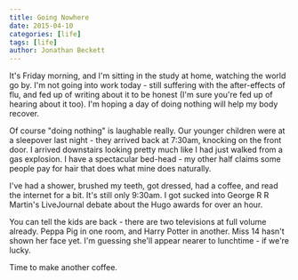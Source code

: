 ```yaml
---
title: Going Nowhere
date: 2015-04-10
categories: [life]
tags: [life]
author: Jonathan Beckett
---
```


It's Friday morning, and I'm sitting in the study at home, watching the world go by. I'm not going into work today - still suffering with the after-effects of flu, and fed up of writing about it to be honest (I'm sure you're fed up of hearing about it too). I'm hoping a day of doing nothing will help my body recover.

Of course "doing nothing" is laughable really. Our younger children were at a sleepover last night - they arrived back at 7:30am, knocking on the front door. I arrived downstairs looking pretty much like I had just walked from a gas explosion. I have a spectacular bed-head - my other half claims some people pay for hair that does what mine does naturally.

I've had a shower, brushed my teeth, got dressed, had a coffee, and read the internet for a bit. It's still only 9:30am. I got sucked into George R R Martin's LiveJournal debate about the Hugo awards for over an hour.

You can tell the kids are back - there are two televisions at full volume already. Peppa Pig in one room, and Harry Potter in another. Miss 14 hasn't shown her face yet. I'm guessing she'll appear nearer to lunchtime - if we're lucky.

Time to make another coffee.